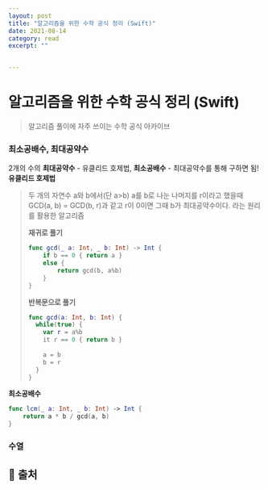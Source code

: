 ```yaml
---
layout: post
title: "알고리즘을 위한 수학 공식 정리 (Swift)" 
date: 2021-08-14
category: read 
excerpt: ""


---
```


# 알고리즘을 위한 수학 공식 정리 (Swift)

> 알고리즘 풀이에 자주 쓰이는 수학 공식 아카이브

### 최소공배수, 최대공약수

2개의 수의 **최대공약수** - 유클리드 호제법, **최소공배수** - 최대공약수를 통해 구하면 됨!
**유클리드 호제법**

> 두 개의 자연수 a와 b에서(단 a>b) a를 b로 나눈 나머지를 r이라고 했을때 
> GCD(a, b) = GCD(b, r)과 같고 r이 0이면 그때 b가 최대공약수이다. 라는 원리를 활용한 알고리즘
>
> **재귀로 풀기**
>
> ```swift
> func gcd(_ a: Int, _ b: Int) -> Int {
>     if b == 0 { return a }
>     else {
>         return gcd(b, a%b)
>     }
> }
> ```
>
> **반복문으로 풀기**
>
> ```swift
> func gcd(a: Int, b: Int) {
>   while(true) {
>     var r = a%b
>     it r == 0 { return b }
>     
>     a = b
>     b = r
>   }
> }
> ```

**최소공배수**

```swift
func lcm(_ a: Int, _ b: Int) -> Int {
    return a * b / gcd(a, b)
}
```



### 수열





## 🔗 출처

